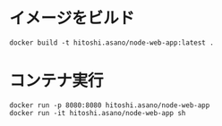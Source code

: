# イメージをビルド

```
docker build -t hitoshi.asano/node-web-app:latest .
``` 

# コンテナ実行

```
docker run -p 8080:8080 hitoshi.asano/node-web-app
docker run -it hitoshi.asano/node-web-app sh  
```